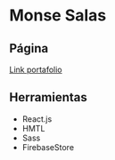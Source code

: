 # Monse Salas

## Página
[Link portafolio](https://monsesalasv-81e49.web.app/)
## Herramientas
- React.js
- HMTL
- Sass
- FirebaseStore

